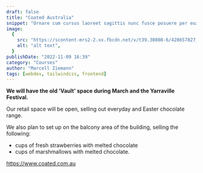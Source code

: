 ```yaml
---
draft: false
title: "Coated Australia"
snippet: "Ornare cum cursus laoreet sagittis nunc fusce posuere per euismod dis vehicula a, semper fames lacus maecenas dictumst pulvinar neque enim non potenti. Torquent hac sociosqu eleifend potenti."
image:
  {
    src: "https://scontent-mrs2-2.xx.fbcdn.net/v/t39.30808-6/428657827_18036526276776870_4686598691057103550_n.jpg?_nc_cat=101&ccb=1-7&_nc_sid=5f2048&_nc_ohc=U78yuOv-N7AAX-E9JZ9&_nc_ht=scontent-mrs2-2.xx&oh=00_AfANTQgk5_qevDLQkAJ1SbwDSrP0NnDrunjdZfi6kDLnuw&oe=65FACAA4",
    alt: "alt text",
  }
publishDate: "2022-11-09 16:39"
category: "Courses"
author: "Marcell Ziemann"
tags: [webdev, tailwindcss, frontend]
---
```


**We will have the old 'Vault' space during March and the Yarraville Festival.**

Our retail space will be open, selling out everyday and Easter chocolate range.

We also plan to set up on the balcony area of the building, selling the following:

- cups of fresh strawberries with melted chocolate
- cups of marshmallows with melted chocolate.

https://www.coated.com.au
